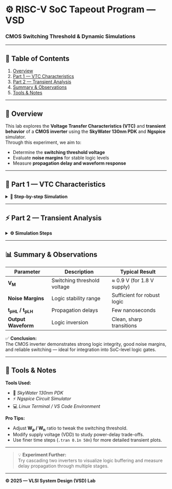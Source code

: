 # ⚙️ RISC-V SoC Tapeout Program — VSD  
### CMOS Switching Threshold & Dynamic Simulations  

---

## 📘 Table of Contents
1. [Overview](#overview)
2. [Part 1 — VTC Characteristics](#part-1--vtc-characteristics)
3. [Part 2 — Transient Analysis](#part-2--transient-analysis)
4. [Summary & Observations](#summary--observations)
5. [Tools & Notes](#tools--notes)

---

## 🧠 Overview

This lab explores the **Voltage Transfer Characteristics (VTC)** and **transient behavior** of a **CMOS inverter** using the **SkyWater 130nm PDK** and **Ngspice** simulator.  
Through this experiment, we aim to:

- Determine the **switching threshold voltage**  
- Evaluate **noise margins** for stable logic levels  
- Measure **propagation delay and waveform response**  

---

## 🔹 Part 1 — VTC Characteristics
<details>
<summary><b>🧩 Step-by-step Simulation</b></summary>

### 📁 Step 1: Navigate to the Design Directory
```bash
$ cd sky130CircuitDesignWorkshop/design/
```

### ▶️ Step 2: Run the SPICE Netlist
```bash
$ ngspice day3_inv_vtc_Wp084_Wn036.spice
```

**Inverter Configuration:**
- **PMOS width (Wp):** 0.84 µm  
- **NMOS width (Wn):** 0.36 µm  
- Balanced inverter for near-midpoint switching.

---

### 📈 Step 3: Plot the Voltage Transfer Curve (VTC)
```bash
$ plot out vs in
```

#### 🖼️ Output:
![VTC Graph](https://github.com/user-attachments/assets/3077606d-f1dd-4c13-bedd-5b8f4349d5f3)

**Interpretation:**
- The **VTC curve** displays how the output voltage changes with input.  
- Key parameters include:
  - **V<sub>M</sub> (Switching Threshold)**
  - **Noise Margins (NML, NMH)**
  - **Transition Region (High Gain)**

</details>

---

## ⚡ Part 2 — Transient Analysis
<details>
<summary><b>⚙️ Simulation Steps</b></summary>

### ▶️ Step 1: Run the Transient SPICE Simulation
```bash
$ ngspice day3_inv_tran_Wp084_Wn036.spice
```

This analysis captures **dynamic inverter response** under a square-wave input.

---

### 📊 Step 2: Plot Time-Domain Output
```bash
$ plot out vs time in
```

#### 🖼️ Output Waveforms:
![Transient Output 1](https://github.com/user-attachments/assets/324f4f5b-cdd9-4580-a177-1e4697cfc7a6)
![Transient Output 2](https://github.com/user-attachments/assets/0578767b-16db-4ac0-9f1a-f537d059bc34)

**Analysis:**
- **V<sub>in</sub>** (Input) vs **V<sub>out</sub>** (Output) shows logic inversion.  
- **Propagation delay (t<sub>pHL</sub>, t<sub>pLH</sub>)** indicates circuit switching speed.  
- Rise and fall times reveal how capacitive loading impacts timing performance.  

</details>

---

## 📊 Summary & Observations

| Parameter | Description | Typical Result |
|------------|--------------|----------------|
| **V<sub>M</sub>** | Switching threshold voltage | ≈ 0.9 V (for 1.8 V supply) |
| **Noise Margins** | Logic stability range | Sufficient for robust logic |
| **t<sub>pHL</sub> / t<sub>pLH</sub>** | Propagation delays | Few nanoseconds |
| **Output Waveform** | Logic inversion | Clean, sharp transitions |

✅ **Conclusion:**  
The CMOS inverter demonstrates strong logic integrity, good noise margins, and reliable switching — ideal for integration into SoC-level logic gates.

---

## 🧰 Tools & Notes

**Tools Used:**
- 🧠 *SkyWater 130nm PDK*  
- ⚡ *Ngspice Circuit Simulator*  
- 💻 *Linux Terminal / VS Code Environment*  

**Pro Tips:**
- Adjust **W<sub>p</sub> / W<sub>n</sub>** ratio to tweak the switching threshold.  
- Modify supply voltage (VDD) to study power-delay trade-offs.  
- Use finer time steps (`.tran 0.1n 50n`) for more detailed transient plots.

---

> 💡 **Experiment Further:**  
> Try cascading two inverters to visualize logic buffering and measure delay propagation through multiple stages.

---

**© 2025 — VLSI System Design (VSD) Lab**
